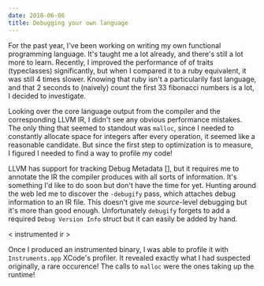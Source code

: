 ```yaml
---
date: 2018-06-06
title: Debugging your own language
---
```


For the past year, I've been working on writing my own functional programming language. It's taught me a lot already, and there's still a lot more to learn. Recently, I improved the performance of of traits (typeclasses) significantly, but when I compared it to a ruby equivalent, it was still 4 times slower. Knowing that ruby isn't a particularily fast language, and that 2 seconds to (naively) count the first 33 fibonacci numbers is a lot, I decided to investigate.

Looking over the core language output from the compiler and the corresponding LLVM IR, I didn't see any obvious performance mistakes. The only thing that seemed to standout was `malloc`, since I needed to constantly allocate space for integers after every operation, it seemed like a reasonable candidate. But since the first step to optimization is to measure, I figured I needed to find a way to profile my code!

LLVM has support for tracking Debug Metadata [], but it requires me to annotate the IR the compiler produces with all sorts of information. It's something I'd like to do soon but don't have the time for yet. Hunting around the web led me to discover the `-debugify` pass, which attaches debug information to an IR file. This doesn't give me _source_-level debugging but it's more than good enough. Unfortunately `debugify` forgets to add a required `Debug Version Info` struct but it can easily be added by hand.

< instrumented ir >

Once I produced an instrumented binary, I was able to profile it with `Instruments.app` XCode's profiler. It revealed exactly what I had suspected originally, a rare occurence! The calls to `malloc` were the ones taking up the runtime!

